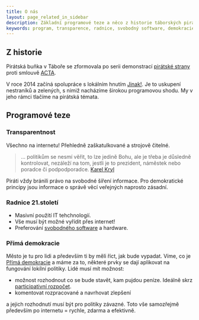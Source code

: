 ```yaml
---
title: O nás
layout: page_related_in_sidebar
description: Základní programové teze a něco z historie táborských pirátů.
keywords: program, transparence, radnice, svobodný software, demokracie
---
```



## Z historie

Pirátská buňka v Táboře se zformovala po serii demonstrací [pirátské strany](http://www.pirati.cz)
proti smlouvě [ACTA](http://cs.wikipedia.org/wiki/Anti-Counterfeiting_Trade_Agreement).

V roce 2014 začíná spolupráce s lokálním hnutím [Jinak!](http://www.taborjinak.cz/).
Je to uskupení nestraníků a zelených, s nimiž nacházíme širokou programovou shodu.
My v jeho rámci tlačíme na pirátská témata.


## Programové teze

### Transparentnost

Všechno na internetu! Přehledně zaškatulkované a strojově čitelné.

> ... politikům se nesmí věřit, to lze jedině Bohu, ale je třeba je důsledně kontrolovat,
> nezáleží na tom, jestli je to prezident, náměstek nebo poradce či podpodporadce.
> [Karel Kryl](http://www.kryl.kat.cz/citaty.htm)

Piráti vždy bránili právo na svobodné šíření informace.
Pro demokratické principy jsou informace o správě věcí veřejných naprosto zásadní.


### Radnice 21.století

- Masivní použití IT tehchnologií.
- Vše musí být možné vyřídit přes internet!
- Preferování [svobodného software](http://cs.wikipedia.org/wiki/Svobodn%C3%BD_software) a hardware.


### Přímá demokracie

Město je tu pro lidi a především ti by měli říct, jak bude vypadat.
Víme, co je [Přímá demokracie](http://cs.wikipedia.org/wiki/P%C5%99%C3%ADm%C3%A1_demokracie) a máme za to,
některé prvky se dají aplikovat na fungování lokílní politiky.
Lidé musí mít možnost:

- možnost rozhodnout co se bude stavět, kam pujdou peníze.
Ideálně skrz [participativní rozpočet](http://www.participativnirozpocet.cz/).
- komentovat rozpracované a navrhovat zlepšení

a jejich rozhodnutí musí být pro politiky závazné.
Toto vše samozřejmě především po internetu = rychle, zdarma a efektivně.
